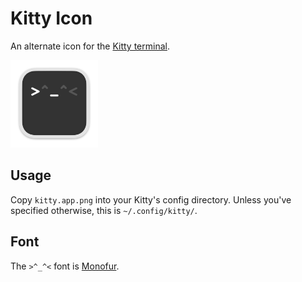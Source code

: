 # Kitty Icon

An alternate icon for the [Kitty terminal](https://sw.kovidgoyal.net/kitty/).

<img
  src="kitty.app.png"
  alt="A macos-style icon which features a black square representing a terminal with the classic &gt;^_^&lt; ascii cat.  The &lt; and _ stand out"
  width="140"
  height="140"
/>

## Usage

Copy `kitty.app.png` into your Kitty's config directory.  Unless you've
specified otherwise, this is `~/.config/kitty/`.

## Font

The `>^_^<` font is [Monofur](https://github.com/ryanoasis/nerd-fonts/tree/master/patched-fonts/Monofur).
